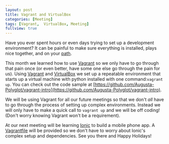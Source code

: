 ```yaml
---
layout: post
title: Vagrant and VirtualBox
categories: [Meeting]
tags: [Vagrant,  VirtualBox, Meeting]
fullview: true
---
```


Have you ever spent hours or even days trying to set up a development environment?  It can be painful to make sure everything is installed, plays nice together, and on your [path](http://www.computerhope.com/issues/ch000549.htm).

This month we learned how to use [Vagrant](https://www.vagrantup.com/) so we only have to go through that pain once (or even better, have some one else go through the pain for us).  Using [Vagrant](https://www.vagrantup.com/) and [VirtualBox](https://www.virtualbox.org/) we set up a repeatable environment that starts up a virtual machine with python installed with one command:```vagrant up```.  You can check out the code sample at [https://github.com/Augusta-Polyglot/vagrant-intro](https://github.com/Augusta-Polyglot/vagrant-intro).

We will be using Vagrant for all our future meetings so that we don't *all* have to go through the process of setting up complex environments. Instead we will only have to make a quick call to ```vagrant up``` and we will be off coding!  (Don't worry knowing Vagrant won't be a requirement).  

At our next meeting will be learning [Ionic](http://ionicframework.com/) to build a mobile phone app.  A [Vagrantfile](https://docs.vagrantup.com/v2/vagrantfile/) will be provided so we don't have to worry about Ionic's complex setup and dependencies.  See you there and Happy Holidays! 



